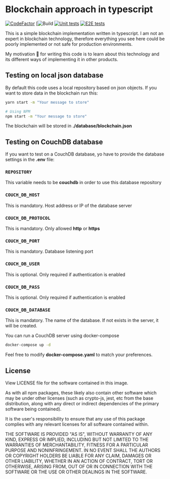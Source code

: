 # Blockchain approach in typescript

[![CodeFactor](https://www.codefactor.io/repository/github/d4nicoder/blockchain-ts/badge)](https://www.codefactor.io/repository/github/d4nicoder/blockchain-ts) [![![Build](https://github.com/d4nicoder/blockchain-ts/actions/workflows/build.yml/badge.svg)](https://github.com/d4nicoder/blockchain-ts/actions/workflows/build.yml) [![Unit tests](https://github.com/d4nicoder/blockchain-ts/actions/workflows/test-unit.yml/badge.svg)](https://github.com/d4nicoder/blockchain-ts/actions/workflows/test-unit.yml) [![E2E tests](https://github.com/d4nicoder/blockchain-ts/actions/workflows/test-e2e.yml/badge.svg)](https://github.com/d4nicoder/blockchain-ts/actions/workflows/test-e2e.yml)

This is a simple blockchain implementation written in typescript. I am not an expert in blockchain technology, therefore everything you see here could be poorly implemented or not safe for production environments.

My motivation 💪 for writing this code is to learn about this technology and its different ways of implementing it in other products.

## Testing on local json database

By default this code uses a local repository based on json objects. If you want to store data in the blockchain run this:

```bash
yarn start -m "Your message to store"

# Using NPM
npm start -m "Your message to store"
```

The blockchain will be stored in **./database/blockchain.json**

## Testing on CouchDB database

If you want to test on a CouchDB database, yo have to provide the database settings in the **.env** file:

### **`REPOSITORY`**

This variable needs to be **couchdb** in order to use this database repository

### **`COUCH_DB_HOST`**

This is mandatory. Host address or IP of the database server

### **`COUCH_DB_PROTOCOL`**

This is mandatory. Only allowed **http** or **https**

### **`COUCH_DB_PORT`**

This is mandatory. Database listening port

### **`COUCH_DB_USER`**

This is optional. Only required if authentication is enabled

### **`COUCH_DB_PASS`**

This is optional. Only required if authentication is enabled

### **`COUCH_DB_DATABASE`**

This is mandatory. The name of the database. If not exists in the server, it will be created.

You can run a CouchDB server using docker-compose

```bash
docker-compose up -d
```

Feel free to modify **docker-compose.yaml** to match your preferences.

## License

View LICENSE file for the software contained in this image.

As with all npm packages, these likely also contain other software which may be under other licenses (such as crypto-js, jest, etc from the base distribution, along with any direct or indirect dependencies of the primary software being contained).

It is the user's responsibility to ensure that any use of this package complies with any relevant licenses for all software contained within.

THE SOFTWARE IS PROVIDED "AS IS", WITHOUT WARRANTY OF ANY KIND, EXPRESS OR IMPLIED, INCLUDING BUT NOT LIMITED TO THE WARRANTIES OF MERCHANTABILITY, FITNESS FOR A PARTICULAR PURPOSE AND NONINFRINGEMENT. IN NO EVENT SHALL THE AUTHORS OR COPYRIGHT HOLDERS BE LIABLE FOR ANY CLAIM, DAMAGES OR OTHER LIABILITY, WHETHER IN AN ACTION OF CONTRACT, TORT OR OTHERWISE, ARISING FROM, OUT OF OR IN CONNECTION WITH THE SOFTWARE OR THE USE OR OTHER DEALINGS IN THE SOFTWARE.
